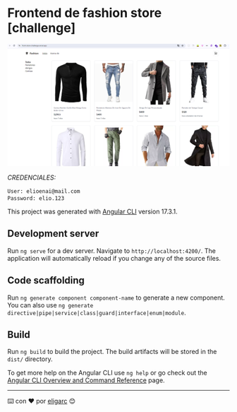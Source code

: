# Frontend de fashion store [challenge]

![alt text](image.png)

_CREDENCIALES:_

```
User: elioenai@mail.com
Password: elio.123
```

This project was generated with [Angular CLI](https://github.com/angular/angular-cli) version 17.3.1.

## Development server

Run `ng serve` for a dev server. Navigate to `http://localhost:4200/`. The application will automatically reload if you change any of the source files.

## Code scaffolding

Run `ng generate component component-name` to generate a new component. You can also use `ng generate directive|pipe|service|class|guard|interface|enum|module`.

## Build

Run `ng build` to build the project. The build artifacts will be stored in the `dist/` directory.

To get more help on the Angular CLI use `ng help` or go check out the [Angular CLI Overview and Command Reference](https://angular.io/cli) page.

---
⌨️ con ❤️ por [eligarc](https://github.com/eligarc) 😊